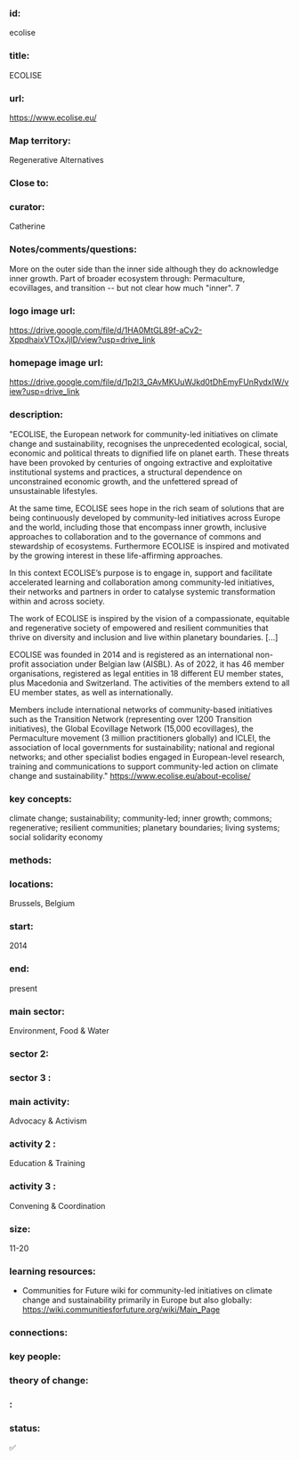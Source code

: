 ### id: 
  ecolise
### title: 
  ECOLISE
### url: 
  https://www.ecolise.eu/
### Map territory: 
  Regenerative Alternatives
### Close to: 
  
### curator: 
  Catherine
### Notes/comments/questions: 
  More on the outer side than the inner side although they do acknowledge inner growth. Part of broader ecosystem through: Permaculture, ecovillages, and transition -- but not clear how much "inner". 7
### logo image url: 
  https://drive.google.com/file/d/1HA0MtGL89f-aCv2-XppdhaixVTOxJjlD/view?usp=drive_link 
### homepage image url: 
  https://drive.google.com/file/d/1p2l3_GAvMKUuWJkd0tDhEmyFUnRydxIW/view?usp=drive_link 
### description: 
  "ECOLISE, the European network for community-led initiatives on climate change and sustainability, recognises the unprecedented ecological, social, economic and political threats to dignified life on planet earth. These threats have been provoked by centuries of ongoing extractive and exploitative institutional systems and practices, a structural dependence on unconstrained economic growth, and the unfettered spread of unsustainable lifestyles.

At the same time, ECOLISE sees hope in the rich seam of solutions that are being continuously developed by community-led initiatives across Europe and the world, including those that encompass inner growth, inclusive approaches to collaboration and to the governance of commons and stewardship of ecosystems. Furthermore ECOLISE is inspired and motivated by the growing interest in these life-affirming approaches.

In this context ECOLISE’s purpose is to engage in, support and facilitate accelerated learning and collaboration among community-led initiatives, their networks and partners in order to catalyse systemic transformation within and across society.

The work of ECOLISE is inspired by the vision of a compassionate, equitable and regenerative society of empowered and resilient communities that thrive on diversity and inclusion and live within planetary boundaries. [...]

ECOLISE was founded in 2014 and is registered as an international non-profit association under Belgian law (AISBL). As of 2022, it has 46 member organisations, registered as legal entities in 18 different EU member states, plus Macedonia and Switzerland. The activities of the members extend to all EU member states, as well as internationally.

Members include international networks of community-based initiatives such as the Transition Network (representing over 1200 Transition initiatives), the Global Ecovillage Network (15,000 ecovillages), the Permaculture movement (3 million practitioners globally) and ICLEI, the association of local governments for sustainability; national and regional networks; and other specialist bodies engaged in European-level research, training and communications to support community-led action on climate change and sustainability."
https://www.ecolise.eu/about-ecolise/
### key concepts: 
  climate change; sustainability; community-led; inner growth; commons; regenerative; resilient communities; planetary boundaries; living systems; social solidarity economy
### methods: 
  
### locations: 
  Brussels, Belgium
### start: 
  2014
### end: 
  present
### main sector: 
  Environment, Food & Water
### sector 2: 
  
### sector 3 : 
  
### main activity: 
  Advocacy & Activism
### activity 2 : 
  Education & Training
### activity 3 : 
  Convening & Coordination
### size: 
  11-20
### learning resources: 
  - Communities for Future wiki for community-led initiatives on climate change and sustainability primarily in Europe but also globally: https://wiki.communitiesforfuture.org/wiki/Main_Page 
### connections: 
  
### key people: 
  
### theory of change: 
  
### : 
  
### status: 
  ✅

